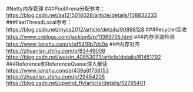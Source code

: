 #Netty内存管理 
###PoolArena分配参考： 
https://blog.csdn.net/aa1215018028/article/details/108832233
###FastThreadLocal参考：
https://blog.csdn.net/mycs2012/article/details/90898128
###Recycler回收
https://www.cnblogs.com/jackion5/p/11369705.html
###内存泄漏检测
https://www.jianshu.com/p/af5419b7dc0a
###内存对齐
https://zhuanlan.zhihu.com/p/83449008
https://blog.csdn.net/weixin_40853073/article/details/81451792
###Reference和ReferenceQueue深入解读
https://www.jianshu.com/p/439a8f738153
https://zhuanlan.zhihu.com/p/29454205
https://blog.csdn.net/upwind_fly/article/details/52795401